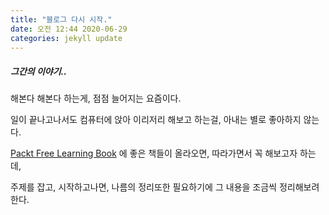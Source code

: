 ```yaml
---
title: "블로그 다시 시작."
date: 오전 12:44 2020-06-29
categories: jekyll update
---
```


##### 그간의 이야기..

해본다 해본다 하는게, 점점 늘어지는 요즘이다.

일이 끝나고나서도 컴퓨터에 앉아 이리저리 해보고 하는걸, 아내는 별로 좋아하지 않는다.

[Packt Free Learning Book](https://www.packtpub.com/free-learning) 에 좋은 책들이 올라오면, 따라가면서 꼭 해보고자 하는데,

주제를 잡고, 시작하고나면, 나름의 정리또한 필요하기에 그 내용을 조금씩 정리해보려 한다.











